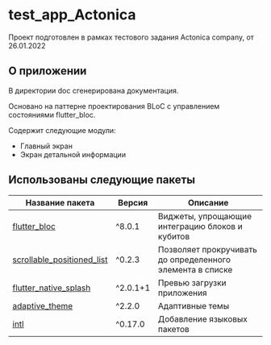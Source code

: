 # test_app_Actonica

Проект подготовлен в рамках тестового задания Actonica company, от 26.01.2022

## О приложении

В директории doc сгенерирована документация.

Основано на паттерне проектирования BLoC с управлением состояниями flutter_bloc.

Содержит следующие модули:

- Главный экран
- Экран детальной информации

## Использованы следующие пакеты

| Название пакета                                           | Версия        | Описание                                                 |
| --------------------------------------------------------- | ------------- | -------------------------------------------------------- |
| [flutter_bloc][flutter_bloc]                              | ^8.0.1        | Виджеты, упрощающие интеграцию блоков и кубитов          |                                 |
| [scrollable_positioned_list][scrollable_positioned_list]  | ^0.2.3        | Позволяет прокручивать до определенного элемента в списке|
| [flutter_native_splash][flutter_native_splash]            | ^2.0.1+1      | Превью загрузки приложения                               |
| [adaptive_theme][adaptive_theme]                          | ^2.2.0        | Адаптивные темы                                          |
| [intl][intl]                                              | ^0.17.0       | Добавление языковых пакетов                              |

[flutter_bloc]: <https://pub.dev/packages/flutter_bloc>
[scrollable_positioned_list]: <https://pub.dev/packages/scrollable_positioned_list>
[flutter_native_splash]: <https://pub.dev/packages/flutter_native_splash>
[adaptive_theme]: <https://pub.dev/packages/adaptive_theme>
[intl]: <https://pub.dev/packages/intl>


